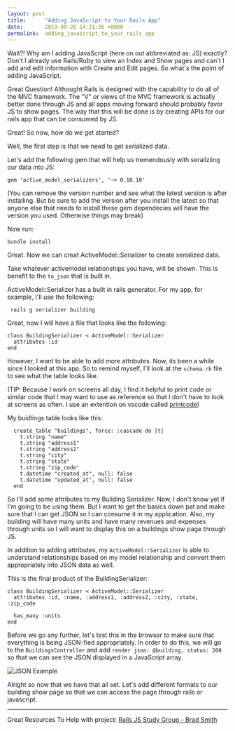 ```yaml
---
layout: post
title:      "Adding JavaScript to Your Rails App"
date:       2019-09-26 14:21:36 +0000
permalink:  adding_javascript_to_your_rails_app
---
```



Wait?! Why am I adding JavaScript  (here on out abbreviated as: JS) exactly? Don't I already use Rails/Ruby to view an Index and Show pages and can't I add and edit information with Create and Edit pages. So what's the point of adding JavaScript.

Great Question! Althought Rails is designed with the capability to do all of the MVC framework. The "V" or views of the MVC framework is actually better done through JS and all apps moving forward should probably favor JS to show pages. The way that this will be done is by creating APIs for our rails app that can be consumed by JS. 

Great! So now, how do we get started? 

Well, the first step is that we need to get serialized data. 

Let's add the following gem that will help us tremendously with serailziing our data into JS: 

 `gem 'active_model_serializers', '~> 0.10.10'`
 
 (You can remove the version number and see what the latest version is after installing. But be sure to add the version after you install the latest so that anyone else that needs to install these gem dependecies will have the version you used. Otherwise things may break)
 
 Now run: 
 
 `bundle install`
 
 Great. Now we can creat ActiveModel::Serializer to create serialized data.
 
 Take whatever activemodel relationships you have, will be shown. This is benefit to the `to_json` that is built in.
 
 ActiveModel::Serializer has a built in rails generator. For my app, for example, I'll use the following:
 
` rails g serializer building`

Great, now I will have a file that looks like the following: 

```
class BuildingSerializer < ActiveModel::Serializer
  attributes :id
end
```

However, I want to be able to add more attributes. Now, its been a while since I looked at this app. So to remind myself, I'll look at the `schema.rb` file to see what the table looks like. 

(TIP: Because I work on screens all day, I find it helpful to print code or similar code that I may want to use as reference so that I don't have to look at screens as often. I use an extention on vscode called [printcode](https://marketplace.visualstudio.com/items?itemName=nobuhito.printcode))

My buidlings table looks like this:

```
  create_table "buildings", force: :cascade do |t|
    t.string "name"
    t.string "address1"
    t.string "address2"
    t.string "city"
    t.string "state"
    t.string "zip_code"
    t.datetime "created_at", null: false
    t.datetime "updated_at", null: false
  end
```


So I'll add some attributes to my Building Serializer. Now, I don't know yet if I'm going to be using them. But I want to get the basics down pat and make sure that I can get JSON so I can consume it in my application. Also, my building will have many units and have many revenues and expenses through units so I will want to display this on a buildings show page through JS.

In addition to adding attributes, my `ActiveModel::Serializer` is able to understand relationships based on my model relationship and convert them appropriately into JSON data as well.

This is the final product of the BuildingSerializer: 

```
class BuildingSerializer < ActiveModel::Serializer
  attributes :id, :name, :address1, :address2, :city, :state, :zip_code

  has_many :units
end
```

Before we go any further, let's test this in the browser to make sure that everything is being JSON-fied appropriately.
In order to do this, we will go to the `BuildingsController` and add `render json: @building, status: 200` so that we can see the JSON displayed in a JavaScript array.

![JSON Example](https://i.pinimg.com/originals/03/ea/c3/03eac31dc8d3fe0416e3b5ad60ea13fa.png)

Alright so now that we have that all set. Let's add different formats to our building show page so that we can access the page through rails or javascript.

---------------




Great Resources To Help with project:
[Rails JS Study Group - Brad Smith](https://youtu.be/b93S2_Hc8z8)

